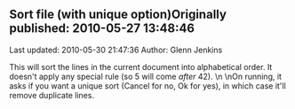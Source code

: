 ## Sort file (with unique option)Originally published: 2010-05-27 13:48:46 
Last updated: 2010-05-30 21:47:36 
Author: Glenn Jenkins 
 
This will sort the lines in the current document into alphabetical order. It doesn't apply any special rule (so 5 will come *after* 42).\n\nOn running, it asks if you want a unique sort (Cancel for no, Ok for yes), in which case it'll remove duplicate lines.